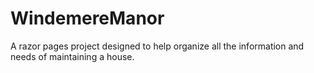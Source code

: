 # WindemereManor
 A razor pages project designed to help organize all the information and needs of maintaining a house.
